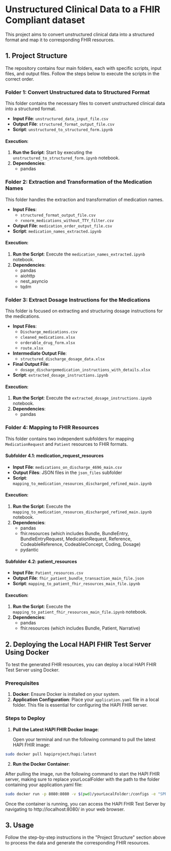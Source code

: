 # Unstructured Clinical Data to a FHIR Compliant dataset

This project aims to convert unstructured clinical data into a structured format and map it to corresponding FHIR resources.

## 1. Project Structure

The repository contains four main folders, each with specific scripts, input files, and output files. Follow the steps below to execute the scripts in the correct order.

### Folder 1: Convert Unstructured data to Structured Format

This folder contains the necessary files to convert unstructured clinical data into a structured format.

- **Input File**: `unstructured_data_input_file.csv`
- **Output File**: `structured_format_output_file.csv`
- **Script**: `unstructured_to_structured_form.ipynb`

#### Execution:

1. **Run the Script**: Start by executing the `unstructured_to_structured_form.ipynb` notebook.
2. **Dependencies**: 
   - pandas

### Folder 2: Extraction and Transformation of the Medication Names 

This folder handles the extraction and transformation of medication names.
- **Input Files**:
  - `structured_format_output_file.csv`
  - `rxnorm_medications_without_TTY_filter.csv`
- **Output File**: `medication_order_output_file.csv`
- **Script**: `medication_names_extracted.ipynb`

#### Execution:

1. **Run the Script**: Execute the `medication_names_extracted.ipynb` notebook.
2. **Dependencies**: 
    - pandas
    - aiohttp
    - nest_asyncio
    - tqdm

### Folder 3: Extract Dosage Instructions for the Medications

This folder is focused on extracting and structuring dosage instructions for the medications.

- **Input Files**:
  - `Discharge_medications.csv`
  - `cleaned_medications.xlsx`
  - `orderable_drug_form.xlsx`
  - `route.xlsx`
- **Intermediate Output File**:
  - `structured_discharge_dosage_data.xlsx`
- **Final Output File**:
  - `dosage_dischargemedication_instructions_with_details.xlsx`
- **Script**: `extracted_dosage_instructions.ipynb`

#### Execution:

1. **Run the Script**: Execute the `extracted_dosage_instructions.ipynb` notebook.
2. **Dependencies**:
   - pandas

### Folder 4: Mapping to FHIR Resources

This folder contains two independent subfolders for mapping `MedicationRequest` and `Patient` resources to FHIR formats.

#### Subfolder 4.1: medication_request_resources

- **Input File**: `medications_on_discharge_4696_main.csv`
- **Output Files**: JSON files in the `json_files` subfolder
- **Script**: `mapping_to_medication_resources_discharged_refined_main.ipynb`

#### Execution:

1. **Run the Script**: Execute the `mapping_to_medication_resources_discharged_refined_main.ipynb` notebook.
2. **Dependencies**:
   - pandas
   - fhir.resources (which includes Bundle, BundleEntry, BundleEntryRequest, MedicationRequest, Reference, CodeableReference, CodeableConcept, Coding, Dosage)
   - pydantic

#### Subfolder 4.2: patient_resources

- **Input File**: `Patient_resources.csv`
- **Output File**: `fhir_patient_bundle_transaction_main_file.json`
- **Script**: `mapping_to_patient_fhir_resources_main_file.ipynb`

#### Execution:

1. **Run the Script**: Execute the `mapping_to_patient_fhir_resources_main_file.ipynb` notebook.
2. **Dependencies**:
   - pandas
   - fhir.resources (which includes Bundle, Patient, Narrative)


## 2. Deploying the Local HAPI FHIR Test Server Using Docker

To test the generated FHIR resources, you can deploy a local HAPI FHIR Test Server using Docker.

### Prerequisites

1. **Docker**: Ensure Docker is installed on your system. 
2. **Application Configuration**: Place your `application.yaml` file in a local folder. This file is essential for configuring the HAPI FHIR server.

### Steps to Deploy

1. **Pull the Latest HAPI FHIR Docker Image**:

   Open your terminal and run the following command to pull the latest HAPI FHIR image:

 ```bash
sudo docker pull hapiproject/hapi:latest
```

2. **Run the Docker Container**:

After pulling the image, run the following command to start the HAPI FHIR server, making sure to replace yourLocalFolder with the path to the folder containing your application.yaml file:

   ```bash
sudo docker run -p 8080:8080 -v $(pwd)/yourLocalFolder:/configs -e "SPRING_CONFIG_LOCATION=file:///configs/application.yaml" -e "hapi.fhir.default_encoding=xml" hapiproject/hapi:latest
```

Once the container is running, you can access the HAPI FHIR Test Server by navigating to http://localhost:8080/ in your web browser.

## 3. Usage
Follow the step-by-step instructions in the "Project Structure" section above to process the data and generate the corresponding FHIR resources.
